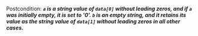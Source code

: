 Postcondition: ***`a` is a string value of `data[0]` without leading zeros, and if `a` was initially empty, it is set to '0'. `b` is an empty string, and it retains its value as the string value of `data[1]` without leading zeros in all other cases.***